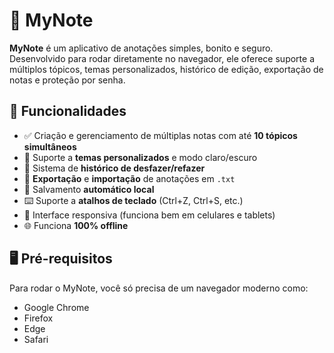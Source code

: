 # 📝 MyNote

**MyNote** é um aplicativo de anotações simples, bonito e seguro. Desenvolvido para rodar diretamente no navegador, ele oferece suporte a múltiplos tópicos, temas personalizados, histórico de edição, exportação de notas e proteção por senha.

## 🚀 Funcionalidades

- ✅ Criação e gerenciamento de múltiplas notas com até **10 tópicos simultâneos**
- 🎨 Suporte a **temas personalizados** e modo claro/escuro
- 🔄 Sistema de **histórico de desfazer/refazer**
- 📁 **Exportação** e **importação** de anotações em `.txt`
- 💾 Salvamento **automático local**
- ⌨️ Suporte a **atalhos de teclado** (Ctrl+Z, Ctrl+S, etc.)
- 📱 Interface responsiva (funciona bem em celulares e tablets)
- 🌐 Funciona **100% offline**

## 🖥️ Pré-requisitos

Para rodar o MyNote, você só precisa de um navegador moderno como:
- Google Chrome
- Firefox
- Edge
- Safari
